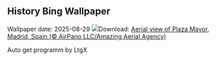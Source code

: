 ## History Bing Wallpaper
Wallpaper date: 2025-08-29
![](https://www.bing.com/th?id=OHR.PlazaMayor_EN-IN3487561181_UHD.jpg&w=1000)Download: [Aerial view of Plaza Mayor, Madrid, Spain (© AirPano LLC/Amazing Aerial Agency)](https://www.bing.com/th?id=OHR.PlazaMayor_EN-IN3487561181_UHD.jpg)

Auto get programm by LtgX

